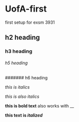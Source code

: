 # UofA-first
first setup for exsm 3931

## h2 heading
### h3 heading
###### h5 heading
####### h6 heading

*this is italics*

_this is also italics_

**this is bold text**  also works with __

__this text is *italized*__





